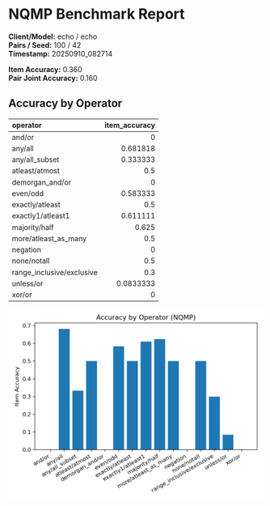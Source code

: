 # NQMP Benchmark Report

**Client/Model:** echo / echo  
**Pairs / Seed:** 100 / 42  
**Timestamp:** 20250910_082714

**Item Accuracy:** 0.360  
**Pair Joint Accuracy:** 0.160

## Accuracy by Operator

| operator                  |   item_accuracy |
|:--------------------------|----------------:|
| and/or                    |       0         |
| any/all                   |       0.681818  |
| any/all_subset            |       0.333333  |
| atleast/atmost            |       0.5       |
| demorgan_and/or           |       0         |
| even/odd                  |       0.583333  |
| exactly/atleast           |       0.5       |
| exactly1/atleast1         |       0.611111  |
| majority/half             |       0.625     |
| more/atleast_as_many      |       0.5       |
| negation                  |       0         |
| none/notall               |       0.5       |
| range_inclusive/exclusive |       0.3       |
| unless/or                 |       0.0833333 |
| xor/or                    |       0         |

![Operator Accuracy](operator_accuracy_echo-unknown-pairs100-20250910_082714.png)

